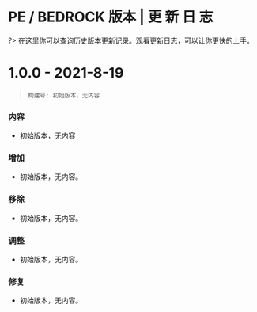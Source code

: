 # **<i class="fab fa-java"></i>** PE / BEDROCK  版本 | 更 新 日 志
?> 在这里你可以查询历史版本更新记录。观看更新日志，可以让你更快的上手。

# 1.0.0 - 2021-8-19
> `构建号: 初始版本，无内容`
### 内容
* 初始版本，无内容
### 增加
* 初始版本，无内容。
### 移除
* 初始版本，无内容。
### 调整
* 初始版本，无内容。
### 修复
* 初始版本，无内容。